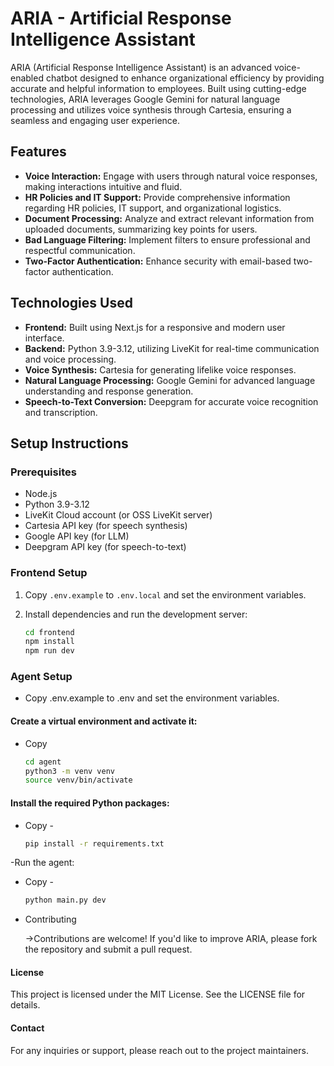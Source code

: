 # ARIA - Artificial Response Intelligence Assistant

ARIA (Artificial Response Intelligence Assistant) is an advanced voice-enabled chatbot designed to enhance organizational efficiency by providing accurate and helpful information to employees. Built using cutting-edge technologies, ARIA leverages Google Gemini for natural language processing and utilizes voice synthesis through Cartesia, ensuring a seamless and engaging user experience.

## Features

- **Voice Interaction:** Engage with users through natural voice responses, making interactions intuitive and fluid.
- **HR Policies and IT Support:** Provide comprehensive information regarding HR policies, IT support, and organizational logistics.
- **Document Processing:** Analyze and extract relevant information from uploaded documents, summarizing key points for users.
- **Bad Language Filtering:** Implement filters to ensure professional and respectful communication.
- **Two-Factor Authentication:** Enhance security with email-based two-factor authentication.

## Technologies Used

- **Frontend:** Built using Next.js for a responsive and modern user interface.
- **Backend:** Python 3.9-3.12, utilizing LiveKit for real-time communication and voice processing.
- **Voice Synthesis:** Cartesia for generating lifelike voice responses.
- **Natural Language Processing:** Google Gemini for advanced language understanding and response generation.
- **Speech-to-Text Conversion:** Deepgram for accurate voice recognition and transcription.

## Setup Instructions

### Prerequisites

- Node.js
- Python 3.9-3.12
- LiveKit Cloud account (or OSS LiveKit server)
- Cartesia API key (for speech synthesis)
- Google API key (for LLM)
- Deepgram API key (for speech-to-text)

### Frontend Setup

1. Copy `.env.example` to `.env.local` and set the environment variables.
2. Install dependencies and run the development server:

   ```bash
   cd frontend
   npm install
   npm run dev

### Agent Setup

- Copy .env.example to .env and set the environment variables.

#### Create a virtual environment and activate it:

- Copy 
   ```bash
   cd agent
  python3 -m venv venv
  source venv/bin/activate

#### Install the required Python packages:

- Copy -
   ```bash
   pip install -r requirements.txt

-Run the agent:

- Copy - 
   ```bash
   python main.py dev

- Contributing

  ->Contributions are welcome! If you'd like to improve ARIA, please fork the repository and submit a pull request.

#### License
This project is licensed under the MIT License. See the LICENSE file for details.
#### Contact
For any inquiries or support, please reach out to the project maintainers.